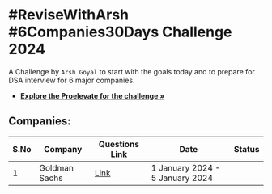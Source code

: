 # #ReviseWithArsh #6Companies30Days Challenge 2024

A Challenge by `Arsh Goyal` to start with the goals today and to prepare for DSA interview for 6 major companies.
<!--
[![ReviseWithArsh](https://img.shields.io/badge/Language-CPP-934fb5?style=for-the-badge&logo=cpp&logoColor=white)](https://github.com/bhartik021/6Companies30days)
[![ReviseWithArsh](https://img.shields.io/badge/ReviseWithArsh-6Companies30Days-green?style=for-the-badge&logo=github)](https://github.com/bhartik021/6Companies30days)
[![ReviseWithArsh](https://img.shields.io/badge/LeetCode-000000?style=for-the-badge&logo=LeetCode&logoColor=#d16c06)](https://github.com/bhartik021/6Companies30days)
--->
<!--
For complete details about the Challenge, go through the official doc and video: 

* <a href="https://docs.google.com/document/d/1jkVKWPcOAE2Xjt7GFLV-M8N50HygZpWcO26REFa7dZM/edit?usp=sharing"><strong>Explore the docs »</strong></a><br/>

* <a href="https://www.proelevate.in/dsa-practice/6-companies-30-days"><strong>Explore the Video »</strong></a><br/>
<hr/>
-->
* <a href="https://www.proelevate.in/dsa-practice/6-companies-30-days"><strong>Explore the Proelevate for the challenge »</strong></a><br/>
## Companies:
| S.No | Company | Questions Link | Date | Status |
| ---- | ------- | -------------- | ---- | ------ |
| 1    | Goldman Sachs | [Link](https://www.proelevate.in/dsa-practice/6-companies-30-days) | 1 January 2024 - 5 January 2024 |  |
